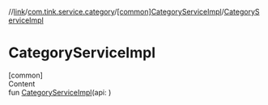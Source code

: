//[link](../../index.md)/[com.tink.service.category](../index.md)/[[common]CategoryServiceImpl](index.md)/[CategoryServiceImpl](-category-service-impl.md)



# CategoryServiceImpl  
[common]  
Content  
fun [CategoryServiceImpl](-category-service-impl.md)(api: <ERROR CLASS>)  



